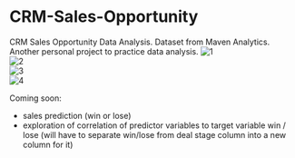 # CRM-Sales-Opportunity
CRM Sales Opportunity Data Analysis. Dataset from Maven Analytics.  
Another personal project to practice data analysis.
![1](https://github.com/arceldizon28/CRM-Sales-Opportunity/assets/148745972/d32d9a6c-f684-4dfb-81da-bce2b9036de7)  
![2](https://github.com/arceldizon28/CRM-Sales-Opportunity/assets/148745972/c8a35f7e-0c59-4238-b7c0-7c649521181c)  
![3](https://github.com/arceldizon28/CRM-Sales-Opportunity/assets/148745972/17d0cdb9-556a-44fa-b521-658c791c5b8a)  
![4](https://github.com/arceldizon28/CRM-Sales-Opportunity/assets/148745972/bf8df305-809b-4401-8daa-378cdf6e01a4)






Coming soon:  
- sales prediction (win or lose)
- exploration of correlation of predictor variables to target variable win / lose (will have to separate win/lose from deal stage column into a new column for it)
